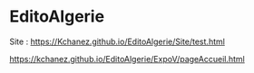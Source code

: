 # EditoAlgerie


Site :  https://Kchanez.github.io/EditoAlgerie/Site/test.html

https://kchanez.github.io/EditoAlgerie/ExpoV/pageAccueil.html


